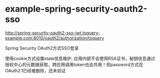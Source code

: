 # example-spring-security-oauth2-sso

http://spring-security-oauth2-sso-jwt.toquery-example.com:8010/oauth2/authorization/toquery

Spring Security OAuth2方式SSO登录

使用cookie方式设置state信息维护, 应用内部不会使用RSA证书，秘钥信息通过授权中心的元数据获取，跨应用调用token也会共用！但password方式在OAuth2.1已经被删除，还未验证
